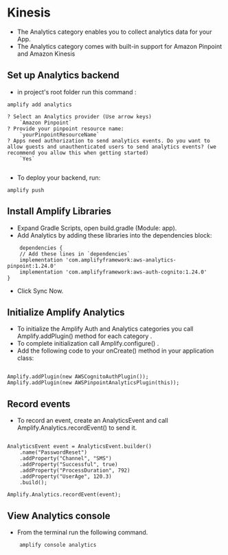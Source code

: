 # Kinesis

* The Analytics category enables you to collect analytics data for your App.
* The Analytics category comes with built-in support for Amazon Pinpoint and Amazon Kinesis

## Set up Analytics backend

* in project's root folder run this command :

```
amplify add analytics

? Select an Analytics provider (Use arrow keys)
    `Amazon Pinpoint`
? Provide your pinpoint resource name:
    `yourPinpointResourceName`
? Apps need authorization to send analytics events. Do you want to allow guests and unauthenticated users to send analytics events? (we recommend you allow this when getting started)
    `Yes`


```

* To deploy your backend, run:

```
amplify push

```

## Install Amplify Libraries

* Expand Gradle Scripts, open build.gradle (Module: app).
* Add Analytics by adding these libraries into the dependencies block:

```
    dependencies {
    // Add these lines in `dependencies`
    implementation 'com.amplifyframework:aws-analytics-pinpoint:1.24.0'
    implementation 'com.amplifyframework:aws-auth-cognito:1.24.0'
}
```

* Click Sync Now.

## Initialize Amplify Analytics

* To initialize the Amplify Auth and Analytics categories you call Amplify.addPlugin() method for each category .
* To complete initialization call Amplify.configure() .
* Add the following code to your onCreate() method in your application class:

```

Amplify.addPlugin(new AWSCognitoAuthPlugin());
Amplify.addPlugin(new AWSPinpointAnalyticsPlugin(this));

```

## Record events

* To record an event, create an AnalyticsEvent and call Amplify.Analytics.recordEvent() to send it.

```

AnalyticsEvent event = AnalyticsEvent.builder()
    .name("PasswordReset")
    .addProperty("Channel", "SMS")
    .addProperty("Successful", true)
    .addProperty("ProcessDuration", 792)
    .addProperty("UserAge", 120.3)
    .build();

Amplify.Analytics.recordEvent(event);

```

## View Analytics console

* From the terminal run the following command.

```
    amplify console analytics
```


